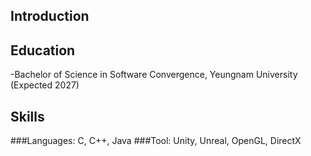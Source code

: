 ## Introduction


## Education
-Bachelor of Science in Software Convergence, Yeungnam University (Expected 2027)

## Skills
###Languages: C, C++, Java
###Tool: Unity, Unreal, OpenGL, DirectX
